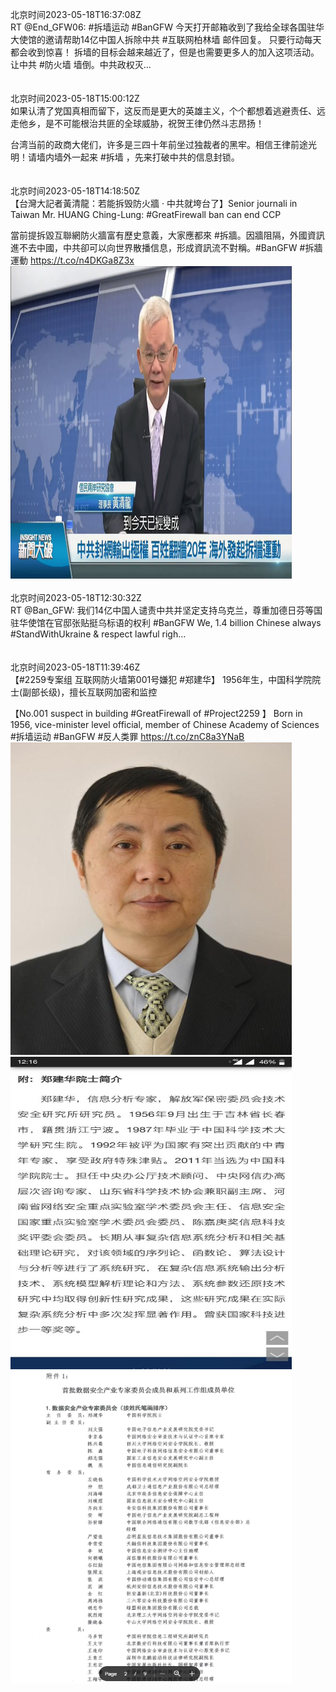 北京时间2023-05-18T16:37:08Z<br>RT @End_GFW06: #拆墙运动 #BanGFW
今天打开邮箱收到了我给全球各国驻华大使馆的邀请帮助14亿中国人拆除中共 #互联网柏林墙 邮件回复。
只要行动每天都会收到惊喜！
拆墙的目标会越来越近了，但是也需要更多人的加入这项活动。
让中共 #防火墙 墙倒。中共政权灭…<br><br><br>北京时间2023-05-18T15:00:12Z<br>如果认清了党国真相而留下，这反而是更大的英雄主义，个个都想着逃避责任、远走他乡，是不可能根治共匪的全球威胁，祝贺王律仍然斗志昂扬！  

台湾当前的政商大佬们，许多是三四十年前坐过独裁者的黑牢。相信王律前途光明！请墙内墙外一起来 #拆墙 ，先来打破中共的信息封锁。<br><br><br>北京时间2023-05-18T14:18:50Z<br>【台灣大記者黃清龍：若能拆毁防火牆 · 中共就垮台了】Senior journali in Taiwan Mr. HUANG Ching-Lung:  #GreatFirewall ban can end CCP 

 當前提拆毀互聯網防火牆富有歷史意義，大家應都來 #拆牆。因牆阻隔，外國資訊進不去中國，中共卻可以向世界散播信息，形成資訊流不對稱。#BanGFW #拆牆運動 https://t.co/n4DKGa8Z3x<br><img src='/temp/video/2023/u-Month-5/h-Day-18/BanGFW2/1659081087128141826_0.jpg' width='450' height='500'><br><br>北京时间2023-05-18T12:30:32Z<br>RT @Ban_GFW: 我们14亿中国人谴责中共并坚定支持乌克兰，尊重加德日芬等国驻华使馆在官邸张贴挺乌标语的权利 #BanGFW
We, 1.4 billion Chinese always #StandWithUkraine️  &amp; respect lawful righ…<br><br><br>北京时间2023-05-18T11:39:46Z<br>【#2259专案组 互联网防火墙第001号嫌犯 #郑建华】
1956年生，中国科学院院士(副部长级)，擅长互联网加密和监控

【No.001 suspect in building #GreatFirewall of #Project2259 】
Born in 1956, vice-minister level official, member of Chinese Academy of Sciences
#拆墙运动 #BanGFW #反人类罪 https://t.co/znC8a3YNaB<br><img src='/temp/image/2023/u-Month-5/1659041057794064384_0.jpg' width='450' height='500'><img src='/temp/image/2023/u-Month-5/1659041057794064384_1.jpg' width='450' height='500'><img src='/temp/image/2023/u-Month-5/1659041057794064384_2.jpg' width='450' height='500'><br><br>